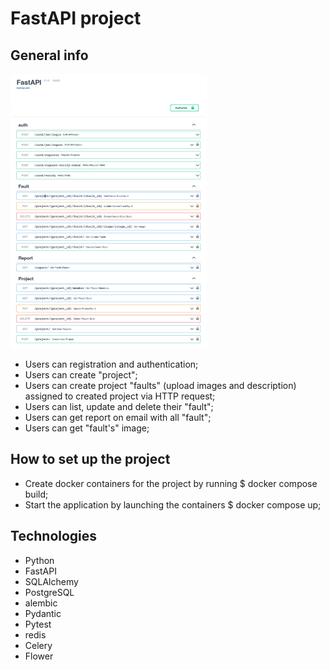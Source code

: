 # FastAPI project

## General info

<img alt="img.png" height="439" src="img.png" width="314,5"/>

* Users can registration and authentication;
* Users can create "project";
* Users can create project "faults"  (upload images and description) assigned to created project via HTTP request;
* Users can list, update and delete their "fault";
* Users can get report on email with all "fault";
* Users can get "fault's" image;

## How to set up the project

* Create docker containers for the project by running $ docker compose build;
* Start the application by launching the containers $ docker compose up;

## Technologies
* Python
* FastAPI
* SQLAlchemy
* PostgreSQL
* alembic
* Pydantic
* Pytest
* redis
* Celery
* Flower